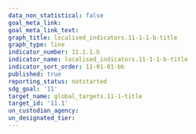 ```yaml
---
data_non_statistical: false
goal_meta_link: 
goal_meta_link_text:
graph_title: localised_indicators.11-1-1-b-title
graph_type: line
indicator_number: 11.1.1.b
indicator_name: localised_indicators.11-1-1-b-title
indicator_sort_order: 11-01-01-bb
published: true
reporting_status: notstarted
sdg_goal: '11'
target_name: global_targets.11-1-title
target_id: '11.1'
un_custodian_agency:
un_designated_tier:
---
```

